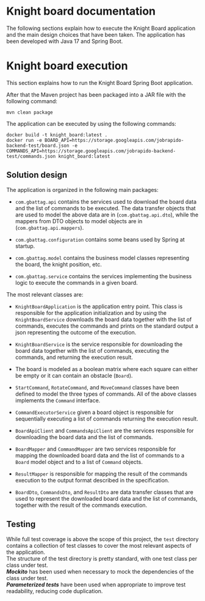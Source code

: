 # Knight board documentation
The following sections explain how to execute the Knight Board application 
and the main design choices that have been taken.
The application has been developed with Java 17 and Spring Boot.

# Knight board execution
This section explains how to run the Knight Board Spring Boot application.

After that the Maven project has been packaged into a JAR file with the 
following command:
```
mvn clean package
```

The application can be executed by using the following commands:
```
docker build -t knight_board:latest .
docker run -e BOARD_API=https://storage.googleapis.com/jobrapido-backend-test/board.json -e COMMANDS_API=https://storage.googleapis.com/jobrapido-backend-test/commands.json knight_board:latest
```

## Solution design
The application is organized in the following main packages:
- ```com.gbattag.api``` contains the services used to download the board data 
and the list of commands to be executed. The data transfer
objects that are used to model the above data are in (```com.gbattag.api.dto```),
while the mappers from DTO objects to model objects are in (```com.gbattag.api.mappers```).

- ```com.gbattag.configuration``` contains some beans used by Spring at startup.

- ```com.gbattag.model``` contains the business model classes representing 
the board, the knight position, etc.

- ```com.gbattag.service``` contains the services implementing the business
logic to execute the commands in a given board.

The most relevant classes are:
- ```KnightBoardApplication``` is the application entry point. This class is responsible
for the application initialization and by using the ```KnightBoardService```
downloads the board data together with the list of commands, executes the
commands and prints on the standard output a json representing the outcome 
of the execution.

- ```KnightBoardService``` is the service responsible for downloading the 
board data together with the list of commands, executing the commands, and
returning the execution result.

- The board is modeled as a boolean matrix where each square can either 
be empty or it can contain an obstacle (```Board```).

- ```StartCommand```, ```RotateCommand```, and ```MoveCommand``` classes
have been defined to model the three types of commands. All of the above 
classes implements the ```Command``` interface.

- ```CommandExecutorService``` given a board object is responsible 
for sequentially executing a list of commands returning the execution 
result.

- ```BoardApiClient``` and ```CommandsApiClient``` are the services responsible
for downloading the board data and the list of commands.

- ```BoardMapper``` and ```CommandMapper``` are two services responsible for
mapping the downloaded board data and the list of commands to a ```Board```
model object and to a list of ```Command``` objects.

- ```ResultMapper``` is responsible for mapping the result of the commands 
execution to the output format described in the specification.

- ```BoardDto```, ```CommandsDto```, and ```ResultDto``` are data transfer
classes that are used to represent the downloaded board data and the list 
of commands, together with the result of the commands execution.

## Testing
While full test coverage is above the scope of this project,
the ```test``` directory contains a collection of test classes to cover the
most relevant aspects of the application.\
The structure of the test directory is pretty standard, with one test class
per class under test.\
***Mockito*** has been used when necessary to mock the dependencies of the 
class under test.\
***Parameterized tests*** have been used when appropriate to improve test 
readability, reducing code duplication.

